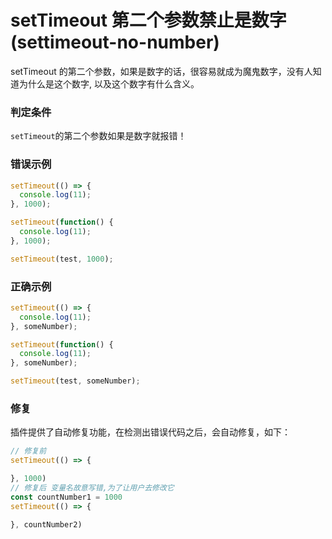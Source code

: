 # setTimeout 第二个参数禁止是数字 (settimeout-no-number)

setTimeout 的第二个参数，如果是数字的话，很容易就成为魔鬼数字，没有人知道为什么是这个数字, 以及这个数字有什么含义。

### 判定条件

`setTimeout`的第二个参数如果是数字就报错！

### 错误示例

```js
setTimeout(() => {
  console.log(11);
}, 1000);
```

```js
setTimeout(function() {
  console.log(11);
}, 1000);
```

```js
setTimeout(test, 1000);
```

### 正确示例

```js
setTimeout(() => {
  console.log(11);
}, someNumber);
```

```js
setTimeout(function() {
  console.log(11);
}, someNumber);
```

```js
setTimeout(test, someNumber);
```

### 修复

插件提供了自动修复功能，在检测出错误代码之后，会自动修复，如下：

```js
// 修复前
setTimeout(() => {

}, 1000)
// 修复后 变量名故意写错,为了让用户去修改它
const countNumber1 = 1000
setTimeout(() => {

}, countNumber2)
```